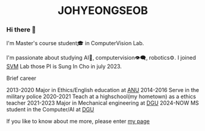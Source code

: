 # <center> JOHYEONGSEOB </center>  


### Hi there 👋

I'm Master's course student🎓 in ComputerVision Lab.

I'm passionate about studying AI🤖, computervision👁️‍🗨️, robotics⚙️. I joined [SVM](https://sites.google.com/view/csi2267svm/) Lab those PI is Sung In Cho in july 2023.

Brief career

2013-2020 Major in Ethics/English education at [ANU](https://tc.andong.ac.kr/)
2014-2016 Serve in the military police
2020-2021 Teach at a highschool(my hometown) as a ethics teacher
2021-2023 Major in Mechanical engineering at [DGU](https://mecha.dongguk.edu/main)
2024-NOW  MS student in the Computer/AI at [DGU](https://sites.google.com/view/csi2267svm)

If you like to know about me more, please enter [my page](https://johyeongseob.github.io/)

<!--
**johyeongseob/johyeongseob** is a ✨ _special_ ✨ repository because its `README.md` (this file) appears on your GitHub profile.

Here are some ideas to get you started:

- 🔭 I’m currently working on ...
- 🌱 I’m currently learning ...
- 👯 I’m looking to collaborate on ...
- 🤔 I’m looking for help with ...
- 💬 Ask me about ...
- 📫 How to reach me: ...
- 😄 Pronouns: ...
- ⚡ Fun fact: ...
-->
